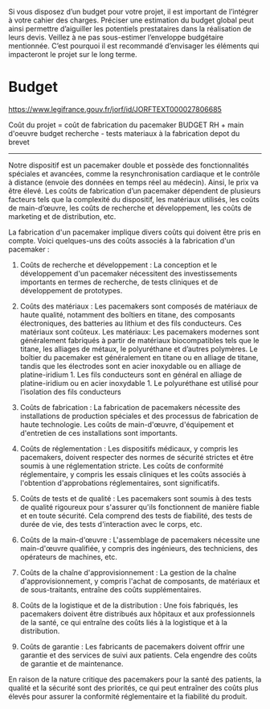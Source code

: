 Si vous disposez d’un budget pour votre projet, il est important de l’intégrer à votre cahier des charges. Préciser une estimation du budget global peut ainsi permettre d’aiguiller les potentiels prestataires dans la réalisation de leurs devis. Veillez à ne pas sous-estimer l’enveloppe budgétaire mentionnée. C’est pourquoi il est recommandé d’envisager les éléments qui impacteront le projet sur le long terme.

**Budget**
==========

https://www.legifrance.gouv.fr/jorf/id/JORFTEXT000027806685

Coût du projet = coût de fabrication du pacemaker
BUDGET RH  + main d'oeuvre
budget recherche - tests
materiaux à la fabrication
depot du brevet

---------------

Notre dispositif est un pacemaker double et possède des fonctionnalités spéciales et avancées, comme la resynchronisation cardiaque et le contrôle à distance (envoie des données en temps réel au médecin). Ainsi, le prix va être élevé. 
Les coûts de fabrication d’un pacemaker dépendent de plusieurs facteurs tels que la complexité du dispositif, les matériaux utilisés, les coûts de main-d’œuvre, les coûts de recherche et développement, les coûts de marketing et de distribution, etc.

La fabrication d'un pacemaker implique divers coûts qui doivent être pris en compte. Voici quelques-uns des coûts associés à la fabrication d'un pacemaker :

1. Coûts de recherche et développement : La conception et le développement d'un pacemaker nécessitent des investissements importants en termes de recherche, de tests cliniques et de développement de prototypes.

2. Coûts des matériaux : Les pacemakers sont composés de matériaux de haute qualité, notamment des boîtiers en titane, des composants électroniques, des batteries au lithium et des fils conducteurs. Ces matériaux sont coûteux.
Les matériaux: Les pacemakers modernes sont généralement fabriqués à partir de matériaux biocompatibles tels que le titane, les alliages de métaux, le polyuréthane et d’autres polymères. Le boîtier du pacemaker est généralement en titane ou en alliage de titane, tandis que les électrodes sont en acier inoxydable ou en alliage de platine-iridium 1. Les fils conducteurs sont en général en alliage de platine-iridium ou en acier inoxydable 1. Le polyuréthane est utilisé pour l’isolation des fils conducteurs 

3. Coûts de fabrication : La fabrication de pacemakers nécessite des installations de production spéciales et des processus de fabrication de haute technologie. Les coûts de main-d'œuvre, d'équipement et d'entretien de ces installations sont importants.

4. Coûts de réglementation : Les dispositifs médicaux, y compris les pacemakers, doivent respecter des normes de sécurité strictes et être soumis à une réglementation stricte. Les coûts de conformité réglementaire, y compris les essais cliniques et les coûts associés à l'obtention d'approbations réglementaires, sont significatifs.

5. Coûts de tests et de qualité : Les pacemakers sont soumis à des tests de qualité rigoureux pour s'assurer qu'ils fonctionnent de manière fiable et en toute sécurité. Cela comprend des tests de fiabilité, des tests de durée de vie, des tests d'interaction avec le corps, etc.

6. Coûts de la main-d'œuvre : L'assemblage de pacemakers nécessite une main-d'œuvre qualifiée, y compris des ingénieurs, des techniciens, des opérateurs de machines, etc.

7. Coûts de la chaîne d'approvisionnement : La gestion de la chaîne d'approvisionnement, y compris l'achat de composants, de matériaux et de sous-traitants, entraîne des coûts supplémentaires.

8. Coûts de la logistique et de la distribution : Une fois fabriqués, les pacemakers doivent être distribués aux hôpitaux et aux professionnels de la santé, ce qui entraîne des coûts liés à la logistique et à la distribution.

9. Coûts de garantie : Les fabricants de pacemakers doivent offrir une garantie et des services de suivi aux patients. Cela engendre des coûts de garantie et de maintenance.

En raison de la nature critique des pacemakers pour la santé des patients, la qualité et la sécurité sont des priorités, ce qui peut entraîner des coûts plus élevés pour assurer la conformité réglementaire et la fiabilité du produit.
